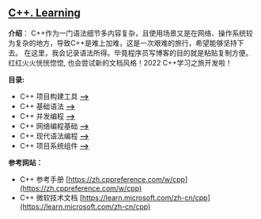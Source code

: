 ## [C++. Learning](#)
**介绍**： C++作为一门语法细节多内容复杂，且使用场景又是在网络、操作系统较为复杂的地方，导致C++是难上加难，这是一次艰难的旅行，希望能够坚持下去。
在这里，我会记录语法所得。毕竟程序员写博客的目的就是粘贴复制方便。红红火火恍恍惚惚, 也会尝试新的文档风格！2022 C++学习之旅开发啦！

**目录:**

* C++ 项目构建工具 [**-->**](./Make)
* C++ 基础语法 [**-->**](./Grammar)
* C++ 并发编程 [**-->**](./Concurrency)
* C++ 网络编程基础 [**-->**](./Network)
* C++ 现代语法编程 [**-->**](./GrammarModule)
* C++ 项目系统组件 [**-->**](./Components)



**参考网站：**   

* C++ 参考手册 [https://zh.cppreference.com/w/cpp](https://zh.cppreference.com/w/cpp) 
* C++ 微软技术文档 [https://learn.microsoft.com/zh-cn/cpp](https://learn.microsoft.com/zh-cn/cpp)
